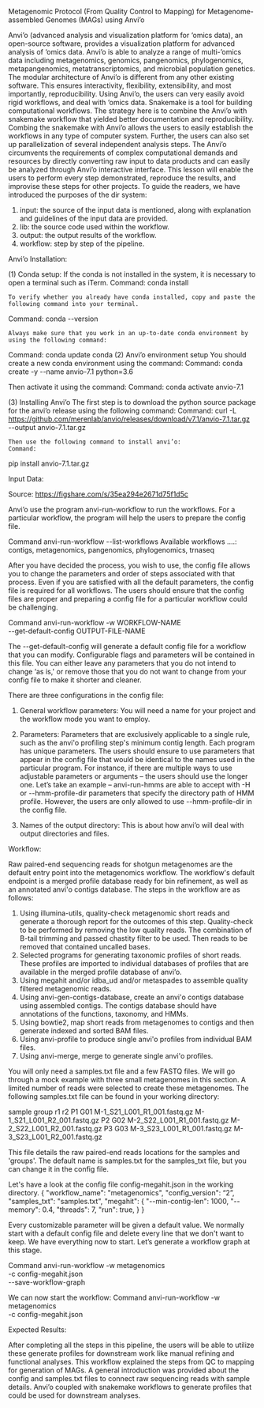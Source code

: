 Metagenomic Protocol (From Quality Control to Mapping) for Metagenome-assembled Genomes (MAGs) using Anvi’o     

Anvi’o (advanced analysis and visualization platform for ‘omics data), an open-source software, provides a visualization platform for advanced analysis of ‘omics data. Anvi’o is able to analyze a range of multi-’omics data including metagenomics, genomics, pangenomics, phylogenomics, metapangenomics, metatranscriptomics, and microbial population genetics. The modular architecture of Anvi’o is different from any other existing software. This ensures interactivity, flexibility, extensibility, and most importantly, reproducibility. Using Anvi’o, the users can very easily avoid rigid workflows, and deal with ‘omics data. Snakemake is a tool for building computational workflows. The strategy here is to combine the Anvi’o with snakemake workflow that yielded better documentation and reproducibility. Combing the snakemake with Anvi’o allows the users to easily establish the workflows in any type of computer system. Further, the users can also set up parallelization of several independent analysis steps. The Anvi’o circumvents the requirements of complex computational demands and resources by directly converting raw input to data products and can easily be analyzed through Anvi’o interactive interface.  This lesson will enable the users to perform every step demonstrated, reproduce the results, and improvise these steps for other projects. To guide the readers, we have introduced the purposes of the dir system:

1.	input: the source of the input data is mentioned, along with explanation and guidelines of the input data are provided.
2.	lib: the source code used within the workflow.
3.	output: the output results of the workflow.
4.	workflow: step by step of the pipeline.   

Anvi’o Installation:

(1)	Conda setup: If the conda is not installed in the system, it is necessary to open a terminal such as iTerm.
Command:
conda install

	To verify whether you already have conda installed, copy and paste the following command into your terminal.
Command:
conda --version

	Always make sure that you work in an up-to-date conda environment by using the following command:
Command:
conda update conda
(2)	Anvi’o environment setup
	You should create a new conda environment using the command:
	Command:
	conda create -y --name anvio-7.1 python=3.6

Then activate it using the command:
Command:
	conda activate anvio-7.1

(3)	Installing Anvi’o
The first step is to download the python source package for the anvi’o release using the following command:
Command: 
	curl -L https://github.com/merenlab/anvio/releases/download/v7.1/anvio-7.1.tar.gz \
        --output anvio-7.1.tar.gz

	Then use the following command to install anvi’o:
	Command:
pip install anvio-7.1.tar.gz


Input Data:

Source: https://figshare.com/s/35ea294e2671d75f1d5c

Anvi’o use the program anvi-run-workflow to run the workflows. For a particular workflow, the program will help the users to prepare the config file.

Command
anvi-run-workflow --list-workflows
Available workflows ....: contigs, metagenomics, pangenomics, phylogenomics, trnaseq

After you have decided the process, you wish to use, the config file allows you to change the parameters and order of steps associated with that process. Even if you are satisfied with all the default parameters, the config file is required for all workflows. The users should ensure that the config files are proper and preparing a config file for a particular workflow could be challenging. 

Command
anvi-run-workflow -w WORKFLOW-NAME \
                  --get-default-config OUTPUT-FILE-NAME

The --get-default-config will generate a default config file for a workflow that you can modify. Configurable flags and parameters will be contained in this file. You can either leave any parameters that you do not intend to change ‘as is,' or remove those that you do not want to change from your config file to make it shorter and cleaner.

There are three configurations in the config file:

1.	General workflow parameters: You will need a name for your project and the workflow mode you want to employ.
2.	Parameters: Parameters that are exclusively applicable to a single rule, such as the anvi'o profiling step's minimum contig length. Each program has unique parameters. The users should ensure to use parameters that appear in the config file that would be identical to the names used in the particular program. For instance, if there are multiple ways to use adjustable parameters or arguments – the users should use the longer one. Let’s take an example – anvi-run-hmms are able to accept with -H or --hmm-profile-dir parameters that specify the directory path of HMM profile. However, the users are only allowed to use --hmm-profile-dir in the config file.

3.	Names of the output directory: This is about how anvi’o will deal with output directories and files. 

Workflow:

Raw paired-end sequencing reads for shotgun metagenomes are the default entry point into the metagenomics workflow. The workflow's default endpoint is a merged profile database ready for bin refinement, as well as an annotated anvi'o contigs database. The steps in the workflow are as follows:

1.	Using illumina-utils, quality-check metagenomic short reads and generate a thorough report for the outcomes of this step. Quality-check to be performed by removing the low quality reads. The combination of B-tail trimming and passed chastity filter to be used. Then reads to be removed that contained uncalled bases.
2.	Selected programs for generating taxonomic profiles of short reads. These profiles are imported to individual databases of profiles that are available in the merged profile database of anvi’o.
3.	Using megahit and/or idba_ud and/or metaspades to assemble quality filtered metagenomic reads.
4.	Using anvi-gen-contigs-database, create an anvi'o contigs database using assembled contigs. The contigs database should have annotations of the functions, taxonomy, and HMMs.
5.	Using bowtie2, map short reads from metagenomes to contigs and then generate indexed and sorted BAM files.
6.	Using anvi-profile to produce single anvi'o profiles from individual BAM files.
7.	Using anvi-merge, merge to generate single anvi'o profiles.

You will only need a samples.txt file and a few FASTQ files. We will go through a mock example with three small metagenomes in this section. A limited number of reads were selected to create these metagenomes. The following samples.txt file can be found in your working directory:

sample	group	r1	r2
P1	G01	M-1_S21_L001_R1_001.fastq.gz	M-1_S21_L001_R2_001.fastq.gz
P2	G02	M-2_S22_L001_R1_001.fastq.gz	M-2_S22_L001_R2_001.fastq.gz
P3	G03	M-3_S23_L001_R1_001.fastq.gz	M-3_S23_L001_R2_001.fastq.gz

This file details the raw paired-end reads locations for the samples and 'groups'. The default name is samples.txt for the samples_txt file, but you can change it in the config file.

Let's have a look at the config file config-megahit.json in the working directory.
{
    "workflow_name": "metagenomics",
    "config_version": “2”,
    "samples_txt": "samples.txt",
 "megahit": {
        "--min-contig-len": 1000,
        "--memory": 0.4,
        "threads": 7,
        "run": true,
    }
}

Every customizable parameter will be given a default value. We normally start with a default config file and delete every line that we don't want to keep. We have everything now to start. Let’s generate a workflow graph at this stage.

Command
anvi-run-workflow -w metagenomics \
                  -c config-megahit.json \
                  --save-workflow-graph

We can now start the workflow:
Command
anvi-run-workflow -w metagenomics \
                  -c config-megahit.json

Expected Results:


After completing all the steps in this pipeline,  the users will be able to utilize these generate profiles for downstream work like manual refining and functional analyses. This workflow explained the steps from QC to mapping for generation of MAGs. A general introduction was provided about the config and samples.txt files to connect raw sequencing reads with sample details. Anvi’o coupled with snakemake workflows to generate profiles that could be used for downstream analyses.






									
